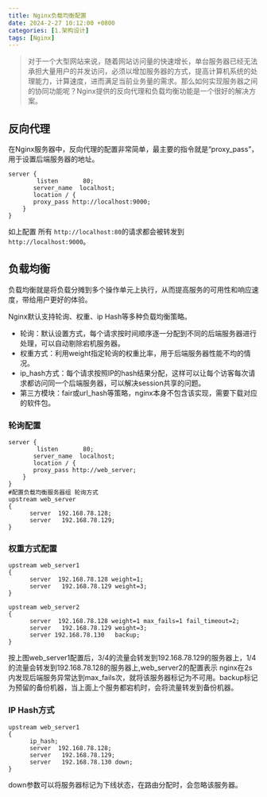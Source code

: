```yaml
---
title: Nginx负载均衡配置
date: 2024-2-27 10:12:00 +0800
categories: [1.架构设计]
tags: [Nginx]
---
```


> 对于一个大型网站来说，随着网站访问量的快速增长，单台服务器已经无法承担大量用户的并发访问，必须以增加服务器的方式，提高计算机系统的处理能力，计算速度，进而满足当前业务量的需求。那么如何实现服务器之间的协同功能呢？Nginx提供的反向代理和负载均衡功能是一个很好的解决方案。

## 反向代理

在Nginx服务器中，反向代理的配置非常简单，最主要的指令就是“proxy_pass”，用于设置后端服务器的地址。

```
server {
        listen       80;
       server_name  localhost;
       location / { 
       proxy_pass http://localhost:9000;
    }
}
```

如上配置 所有 `http://localhost:80`的请求都会被转发到`http://localhost:9000`。

## 负载均衡

负载均衡就是将负载分摊到多个操作单元上执行，从而提高服务的可用性和响应速度，带给用户更好的体验。

Nginx默认支持轮询、权重、ip Hash等多种负载均衡策略。

- 轮询：默认设置方式，每个请求按时间顺序逐一分配到不同的后端服务器进行处理，可以自动剔除宕机服务器。
- 权重方式：利用weight指定轮询的权重比率，用于后端服务器性能不均的情况。
- ip_hash方式：每个请求按照IP的hash结果分配，这样可以让每个访客每次请求都访问同一个后端服务器，可以解决session共享的问题。
- 第三方模块：fair或url_hash等策略，nginx本身不包含该实现，需要下载对应的软件包。

### 轮询配置

```
server {
        listen       80;
       server_name  localhost;
       location / { 
       proxy_pass http://web_server;
    }
}
#配置负载均衡服务器组 轮询方式
upstream web_server
{
      server  192.168.78.128;
      server   192.168.78.129;
}
```

### 权重方式配置

```
upstream web_server1
{
      server  192.168.78.128 weight=1;
      server   192.168.78.129 weight=3;
}

upstream web_server2
{
      server  192.168.78.128 weight=1 max_fails=1 fail_timeout=2;
      server   192.168.78.129 weight=3;
      server 192.168.78.130   backup;
}
```

按上图web_server1配置后，3/4的流量会转发到192.168.78.129的服务器上，1/4的流量会转发到192.168.78.128的服务器上,web_server2的配置表示 nginx在2s内发现后端服务异常达到max_fails次，就将该服务器标记为不可用。backup标记为预留的备份机器，当上面上个服务都宕机时，会将流量转发到备份机器。

### IP Hash方式

```
upstream web_server1
{
      ip_hash;
      server  192.168.78.128;
      server   192.168.78.129;
      server   192.168.78.130 down;
}
```

down参数可以将服务器标记为下线状态，在路由分配时，会忽略该服务器。